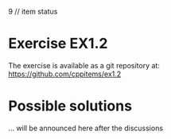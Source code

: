 9 // item status
# Exercise EX1.2

The exercise is available as a git repository at:
https://github.com/cppitems/ex1.2

# Possible solutions
... will be announced here after the discussions
